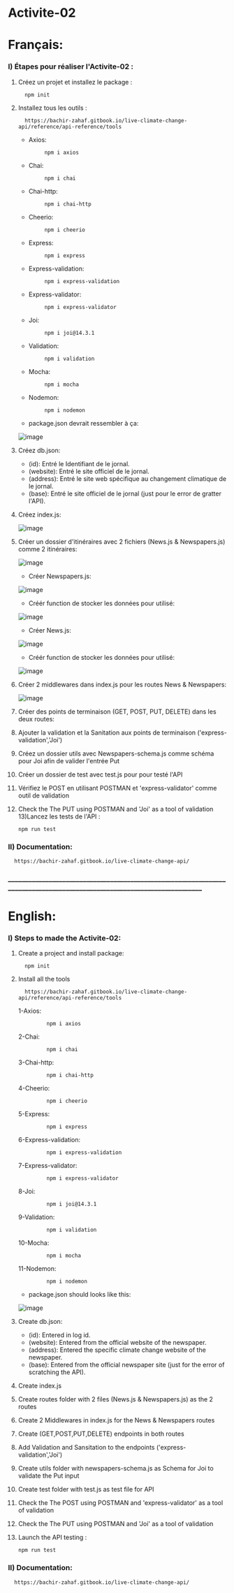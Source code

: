 # Activite-02

# Français:
### I) Étapes pour réaliser l'Activite-02 :

1) Créez un projet et installez le package :

         npm init

2) Installez tous les outils :
         
         https://bachir-zahaf.gitbook.io/live-climate-change-api/reference/api-reference/tools
	 
	 * Axios:
	 			
				npm i axios
	 * Chai:
	 			
				npm i chai
	 * Chai-http:
	 			
				npm i chai-http
	 * Cheerio:
	 			
				npm i cheerio
	 * Express:
	 			
				npm i express
	 * Express-validation:
	 			
				npm i express-validation
	 * Express-validator:
	 			
				npm i express-validator
	 * Joi:
	 			
				npm i joi@14.3.1
	 * Validation:
	 			
				npm i validation
	 * Mocha:
	 			
				npm i mocha
	 * Nodemon:
	 			
				npm i nodemon

	 * package.json devrait ressembler à ça:			
	 
	 ![image](https://user-images.githubusercontent.com/61596276/163452773-57300def-802b-4188-bbb8-6d6cc4dc9b9b.png)

         
3) Créez db.json: 
		
	* (id): Entré le Identifiant de le jornal. 
	* (website): Entré le site officiel de le jornal. 
	* (address): Entré le site web spécifique au changement climatique de le jornal.
	* (base): Entré le site officiel de le jornal (just pour le error de gratter l'API).

4) Créez index.js:              

	![image](https://user-images.githubusercontent.com/61596276/163459139-959133ed-8af0-4042-8a45-df24769d588a.png)


5) Créer un dossier d'itinéraires avec 2 fichiers (News.js & Newspapers.js) comme 2 itinéraires:
	
	![image](https://user-images.githubusercontent.com/61596276/163459327-acbc19dd-8d21-4b91-9f35-1cb95bd8c22b.png)

	* Créer Newspapers.js:
	 
	 ![image](https://user-images.githubusercontent.com/61596276/163459726-e466042a-8edf-4f51-939b-7be1d6c4c3cb.png)
	 
	 * Créér function de stocker les données pour utilisé:
	 
	 ![image](https://user-images.githubusercontent.com/61596276/163460917-389dcf9e-083b-426f-a309-0d753d297471.png)
	
	* Créer News.js:
	 
	 ![image](https://user-images.githubusercontent.com/61596276/163460086-2df1ce81-4c08-4467-95ac-3f3c980ba29b.png)
	 
	* Créér function de stocker les données pour utilisé:

	 ![image](https://user-images.githubusercontent.com/61596276/163461224-4ed18c28-a448-463c-be66-9cc57136c67d.png)


 
6) Créer 2 middlewares dans index.js pour les routes News & Newspapers:
	
	 ![image](https://user-images.githubusercontent.com/61596276/163460407-6d4dd081-73fd-470a-8da8-0675901325c5.png)


7) Créer des points de terminaison (GET, POST, PUT, DELETE) dans les deux routes:

8) Ajouter la validation et la Sanitation aux points de terminaison ('express-validation','Joi')
9) Créez un dossier utils avec Newspapers-schema.js comme schéma pour Joi afin de valider l'entrée Put
10) Créer un dossier de test avec test.js pour pour testé l'API
11) Vérifiez le POST en utilisant POSTMAN et 'express-validator' comme outil de validation
12) Check the The PUT using POSTMAN and 'Joi' as a tool of validation
13)Lancez les tests de l'API :

		npm run test

       
### II) Documentation:

      https://bachir-zahaf.gitbook.io/live-climate-change-api/
      
### _________________________________________________________________________________________________________________________


# English:       
### I) Steps to made the Activite-02:

1) Create a project and install package:

         npm init

2) Install all the tools
         
         https://bachir-zahaf.gitbook.io/live-climate-change-api/reference/api-reference/tools
	  1-Axios:
	 			
				npm i axios
	 2-Chai:
	 			
				npm i chai
	 3-Chai-http:
	 			
				npm i chai-http
	 4-Cheerio:
	 			
				npm i cheerio
	 5-Express:
	 			
				npm i express
	 6-Express-validation:
	 			
				npm i express-validation
	 7-Express-validator:
	 			
				npm i express-validator
	 8-Joi:
	 			
				npm i joi@14.3.1
	 9-Validation:
	 			
				npm i validation
	 10-Mocha:
	 			
				npm i mocha
	 11-Nodemon:
	 			
				npm i nodemon

	 * package.json should looks like this:
	 
	 ![image](https://user-images.githubusercontent.com/61596276/163452813-3b16244f-32b4-4b94-9e52-46576fe0719c.png)

         
3) Create db.json:
		
	* (id): Entered in log id.
	* (website): Entered from the official website of the newspaper.
	* (address): Entered the specific climate change website of the newspaper.
	* (base): Entered from the official newspaper site (just for the error of scratching the API).

4) Create index.js              
5) Create routes folder with 2 files (News.js & Newspapers.js) as the 2 routes 
6) Create 2 Middlewares in index.js for the News & Newspapers routes
7) Create (GET,POST,PUT,DELETE) endpoints in both routes
8) Add Validation and Sansitation to the endpoints ('express-validation','Joi')
9) Create utils folder with newspapers-schema.js as Schema for Joi to validate the Put input
10) Create test folder with test.js as test file for API
11) Check the The POST using POSTMAN and 'express-validator' as a tool of validation
12) Check the The PUT using POSTMAN and 'Joi' as a tool of validation
13) Launch the API testing :

		npm run test

       
### II) Documentation:

      https://bachir-zahaf.gitbook.io/live-climate-change-api/
      



